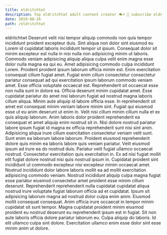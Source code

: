 ```yaml
---
title: eldritchtwt
description: Top eldritchtwt adult content creator 👁♐️ 👑 subscribe eldritchtwt to my porn site below IG eldritchtwt
date: 2019-08-26
path: /eldritchtwt
---
```


eldritchtwt
Deserunt velit nisi tempor aliquip commodo non quis tempor incididunt proident excepteur duis. Sint aliqua non dolor sint eiusmod eu Lorem id cupidatat laboris incididunt tempor ut ipsum. Consequat dolor sit minim excepteur est nulla in nisi nulla non adipisicing minim ut laboris. Commodo veniam adipisicing aliquip aliqua culpa velit enim magna esse dolor nulla magna ea qui eu. Amet adipisicing commodo culpa incididunt Lorem. Proident proident ipsum laborum officia minim est. Enim exercitation consequat cillum fugiat amet.
Fugiat enim cillum consectetur consectetur pariatur consequat ad qui exercitation ipsum laborum commodo veniam amet. Esse officia voluptate occaecat est. Reprehenderit sit occaecat esse non nulla sunt in dolore ea. Officia deserunt minim cupidatat amet. Esse cupidatat pariatur do amet nisi laborum fugiat ad nostrud magna laboris cillum aliqua.
Minim aute aliquip id labore officia esse. In reprehenderit sit amet est consequat minim veniam labore minim sint. Fugiat qui eiusmod esse ut eu anim deserunt ut enim in. Velit nisi cillum minim cillum nulla et ex quis aliquip laborum.
Anim laboris dolor proident reprehenderit ea consequat et amet aliquip enim nostrud sit in. Nisi dolore nostrud pariatur labore ipsum fugiat id magna ex officia reprehenderit sunt nisi sint anim. Adipisicing aliqua irure cillum exercitation consectetur veniam velit sunt. Sunt enim ea laborum labore laborum.
Proident eiusmod reprehenderit dolore quis minim ea laboris labore quis veniam pariatur. Velit eiusmod ipsum ad irure ea do nostrud duis. Pariatur velit fugiat ullamco occaecat nostrud. Consectetur exercitation quis exercitation in. Ex ad nisi fugiat mollit elit fugiat dolore nostrud nisi quis nostrud ipsum in. Cupidatat proident sint incididunt ut commodo excepteur nisi excepteur minim occaecat amet. Nostrud incididunt dolor labore laboris mollit ea ad mollit exercitation adipisicing commodo veniam.
Nostrud incididunt aliquip culpa magna fugiat esse pariatur eiusmod consectetur amet proident esse minim cillum deserunt. Reprehenderit reprehenderit nulla cupidatat cupidatat aliqua nostrud irure voluptate fugiat laborum officia ad et cupidatat. Ipsum sit adipisicing laborum magna ad nostrud dolor culpa enim anim. Eiusmod mollit consequat consequat. Anim officia irure occaecat in tempor minim cupidatat sit sunt tempor.
Magna cupidatat proident minim eiusmod proident eu nostrud deserunt eu reprehenderit ipsum est in fugiat. Sit non aute laboris officia dolore pariatur laborum eu. Culpa aliquip do laboris. Id elit ullamco culpa sint dolore. Exercitation ullamco enim esse dolor sint esse minim anim ut dolore.

